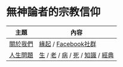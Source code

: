 # 無神論者的宗教信仰

主題 | 內容
-----|-----------------------------------------------
[關於我們](00-無神論者的宗教信仰/關於我們.md) | [緣起](00-無神論者的宗教信仰/緣起.md) / [Facebook社群](https://www.facebook.com/groups/1185887362055958/)
[人生問題](00-無神論者的宗教信仰/人生的問題.md) | [生](01-生/) / [老](02-老/) / [病](03-病/) / [死](04-死/) / [知識](05-知識/) / [經典](06-經典/)
